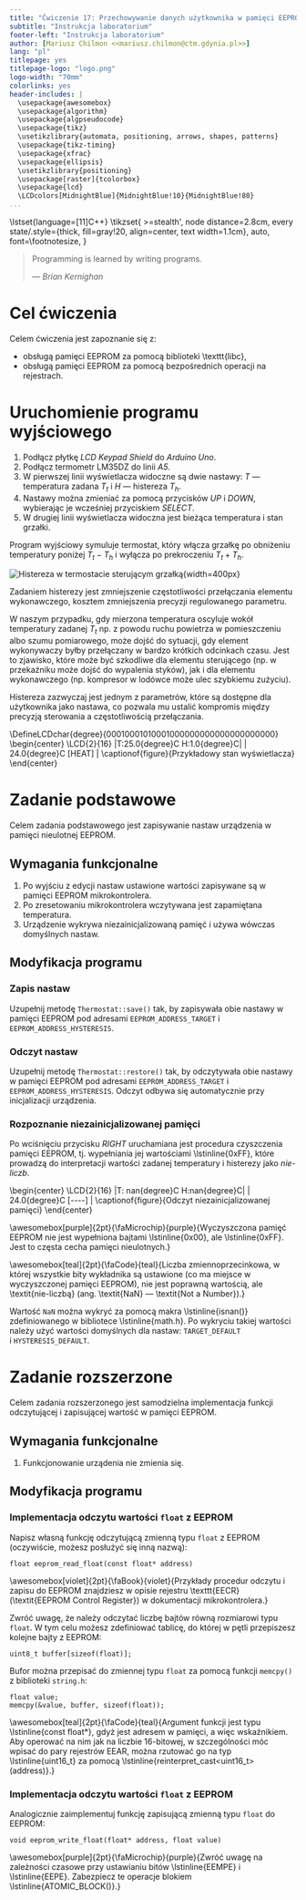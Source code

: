```yaml
---
title: "Ćwiczenie 17: Przechowywanie danych użytkownika w pamięci EEPROM"
subtitle: "Instrukcja laboratorium"
footer-left: "Instrukcja laboratorium"
author: [Mariusz Chilmon <<mariusz.chilmon@ctm.gdynia.pl>>]
lang: "pl"
titlepage: yes
titlepage-logo: "logo.png"
logo-width: "70mm"
colorlinks: yes
header-includes: |
  \usepackage{awesomebox}
  \usepackage{algorithm}
  \usepackage{algpseudocode}
  \usepackage{tikz}
  \usetikzlibrary{automata, positioning, arrows, shapes, patterns}
  \usepackage{tikz-timing}
  \usepackage{xfrac}
  \usepackage{ellipsis}
  \usetikzlibrary{positioning}
  \usepackage[raster]{tcolorbox}
  \usepackage{lcd}
  \LCDcolors[MidnightBlue]{MidnightBlue!10}{MidnightBlue!80}
...
```


\lstset{language=[11]C++}
\tikzset{
    >=stealth',
    node distance=2.8cm,
    every state/.style={thick, fill=gray!20, align=center, text width=1.1cm},
    auto,
    font=\footnotesize,
}

> Programming is learned by writing programs.
>
> — _Brian Kernighan_

# Cel ćwiczenia

Celem ćwiczenia jest zapoznanie się z:

* obsługą pamięci EEPROM za pomocą biblioteki \texttt{libc},
* obsługą pamięci EEPROM za pomocą bezpośrednich operacji na rejestrach.

# Uruchomienie programu wyjściowego

1. Podłącz płytkę _LCD Keypad Shield_ do _Arduino Uno_.
1. Podłącz termometr LM35DZ do linii _A5_.
1. W pierwszej linii wyświetlacza widoczne są dwie nastawy: _T_ — temperatura zadana $T_t$ i _H_ — histereza $T_h$.
1. Nastawy można zmieniać za pomocą przycisków _UP_ i _DOWN_, wybierając je wcześniej przyciskiem _SELECT_.
1. W drugiej linii wyświetlacza widoczna jest bieżąca temperatura i stan grzałki.

Program wyjściowy symuluje termostat, który włącza grzałkę po obniżeniu temperatury poniżej $T_t - T_h$ i wyłącza po  prekroczeniu $T_t + T_h$.

![Histereza w termostacie sterującym grzałką](hysteresis.svg){width=400px}

Zadaniem histerezy jest zmniejszenie częstotliwości przełączania elementu wykonawczego, kosztem zmniejszenia precyzji regulowanego parametru.

W naszym przypadku, gdy mierzona temperatura oscyluje wokół temperatury zadanej $T_t$ np. z powodu ruchu powietrza w pomieszczeniu albo szumu pomiarowego, może dojść do sytuacji, gdy element wykonywaczy byłby przełączany w bardzo krótkich odcinkach czasu. Jest to zjawisko, które może być szkodliwe dla elementu sterującego (np. w przekaźniku może dojść do wypalenia styków), jak i dla elementu wykonawczego (np. kompresor w lodówce może ulec szybkiemu zużyciu).

Histereza zazwyczaj jest jednym z parametrów, które są dostępne dla użytkownika jako nastawa, co pozwala mu ustalić kompromis między precyzją sterowania a częstotliwością przełączania.

\DefineLCDchar{degree}{00010001010001000000000000000000000}
\begin{center}
\LCD{2}{16}
    |T:25.0{degree}C H:1.0{degree}C|
    |  24.0{degree}C [HEAT] |
\captionof{figure}{Przykładowy stan wyświetlacza}
\end{center}

# Zadanie podstawowe

Celem zadania podstawowego jest zapisywanie nastaw urządzenia w pamięci nieulotnej EEPROM.

## Wymagania funkcjonalne

1. Po wyjściu z edycji nastaw ustawione wartości zapisywane są w pamięci EEPROM mikrokontrolera.
1. Po zresetowaniu mikrokontrolera wczytywana jest zapamiętana temperatura.
1. Urządzenie wykrywa niezainicjalizowaną pamięć i używa wówczas domyślnych nastaw.

## Modyfikacja programu

### Zapis nastaw

Uzupełnij metodę `Thermostat::save()` tak, by zapisywała obie nastawy w pamięci EEPROM pod adresami `EEPROM_ADDRESS_TARGET` i `EEPROM_ADDRESS_HYSTERESIS`.

### Odczyt nastaw

Uzupełnij metodę `Thermostat::restore()` tak, by odczytywała obie nastawy w pamięci EEPROM pod adresami `EEPROM_ADDRESS_TARGET` i `EEPROM_ADDRESS_HYSTERESIS`. Odczyt odbywa się automatycznie przy inicjalizacji urządzenia.

### Rozpoznanie niezainicjalizowanej pamięci

Po wciśnięciu przycisku _RIGHT_ uruchamiana jest procedura czyszczenia pamięci EEPROM, tj.&nbsp;wypełniania jej wartościami \lstinline{0xFF}, które prowadzą do interpretacji wartości zadanej temperatury i&nbsp;histerezy jako _nie-liczb_.

\begin{center}
\LCD{2}{16}
    |T: nan{degree}C H:nan{degree}C|
    |  24.0{degree}C [----] |
\captionof{figure}{Odczyt niezainicjalizowanej pamięci}
\end{center}

\awesomebox[purple]{2pt}{\faMicrochip}{purple}{Wyczyszczona pamięć EEPROM nie jest wypełniona bajtami \lstinline{0x00}, ale \lstinline{0xFF}. Jest to częsta cecha pamięci nieulotnych.}

\awesomebox[teal]{2pt}{\faCode}{teal}{Liczba zmiennoprzecinkowa, w której wszystkie bity wykładnika są ustawione (co ma miejsce w wyczyszczonej pamięci EEPROM), nie jest poprawną wartością, ale \textit{nie-liczbą} (ang. \textit{NaN} — \textit{Not a Number}).}

Wartość `NaN` można wykryć za pomocą makra \lstinline{isnan()} zdefiniowanego w bibliotece \lstinline{math.h}. Po wykryciu takiej wartości należy użyć wartości domyślnych dla nastaw: `TARGET_DEFAULT` i&nbsp;`HYSTERESIS_DEFAULT`.

# Zadanie rozszerzone

Celem zadania rozszerzonego jest samodzielna implementacja funkcji odczytującej i zapisującej wartość w pamięci EEPROM.

## Wymagania funkcjonalne

1. Funkcjonowanie urządenia nie zmienia się.

## Modyfikacja programu

### Implementacja odczytu wartości `float` z EEPROM

Napisz własną funkcję odczytującą zmienną typu `float` z EEPROM (oczywiście, możesz posłużyć się inną nazwą):

```
float eeprom_read_float(const float* address)
```

\awesomebox[violet]{2pt}{\faBook}{violet}{Przykłady procedur odczytu i zapisu do EEPROM znajdziesz w opisie rejestru \texttt{EECR} (\textit{EEPROM Control Register}) w dokumentacji mikrokontrolera.}

Zwróć uwagę, że należy odczytać liczbę bajtów równą rozmiarowi typu `float`. W tym celu możesz zdefiniować tablicę, do której w pętli przepiszesz kolejne bajty z EEPROM:

```
uint8_t buffer[sizeof(float)];
```

Bufor można przepisać do zmiennej typu `float` za pomocą funkcji `memcpy()` z biblioteki `string.h`:

```
float value;
memcpy(&value, buffer, sizeof(float));
```

\awesomebox[teal]{2pt}{\faCode}{teal}{Argument funkcji jest typu \lstinline{const float*}, gdyż jest adresem w pamięci, a więc wskaźnikiem. Aby operować na nim jak na liczbie 16-bitowej, w szczególności móc wpisać do pary rejestrów EEAR, można rzutować go na typ \lstinline{uint16_t} za pomocą \lstinline{reinterpret_cast<uint16_t>(address)}.}

### Implementacja odczytu wartości `float` z EEPROM

Analogicznie zaimplementuj funkcję zapisującą zmienną typu `float` do EEPROM:

```
void eeprom_write_float(float* address, float value)
```

\awesomebox[purple]{2pt}{\faMicrochip}{purple}{Zwróć uwagę na zależności czasowe przy ustawianiu bitów \lstinline{EEMPE} i \lstinline{EEPE}. Zabezpiecz te operacje blokiem \lstinline{ATOMIC_BLOCK()}.}
